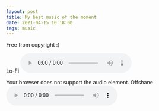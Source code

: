 ```yaml
---
layout: post
title: My best music of the moment
date: 2021-04-15 10:18:00
tags: music
---
```


Free from copyright :)

Lo-Fi
<audio controls>

  <source src="{{site.baseurl}}/assets/Lo-Fi.mp3" type="audio/mpeg">
Your browser does not support the audio element.
</audio> 
Offshane
<audio controls>
  <source src="{{site.baseurl}}/assets/ofshane.mp3" type="audio/mpeg">
Your browser does not support the audio element.
</audio>
